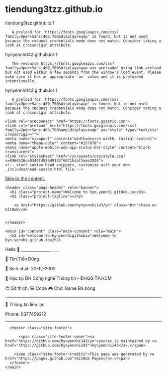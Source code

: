 # tiendung3tzz.github.io
tiendung3tzz.github.io:1 
        
       A preload for 'https://fonts.googleapis.com/css?family=Open+Sans:400,700&display=swap' is found, but is not used because the request credentials mode does not match. Consider taking a look at crossorigin attribute.
hynyennhi143.github.io/:1 
        
       The resource https://fonts.googleapis.com/css?family=Open+Sans:400,700&display=swap was preloaded using link preload but not used within a few seconds from the window's load event. Please make sure it has an appropriate `as` value and it is preloaded intentionally.
hynyennhi143.github.io/:1 
        
       A preload for 'https://fonts.googleapis.com/css?family=Open+Sans:400,700&display=swap' is found, but is not used because the request credentials mode does not match. Consider taking a look at crossorigin attribute.
<html lang="en-US"><head>
    <meta charset="UTF-8">

<!-- Begin Jekyll SEO tag v2.7.1 -->
<title>Welcome to hyn.yennhi.github.io | yn</title>
<meta name="generator" content="Jekyll v3.9.0">
<meta property="og:title" content="Welcome to hyn.yennhi.github.io">
<meta property="og:locale" content="en_US">
<link rel="canonical" href="https://hynyennhi143.github.io/yn/">
<meta property="og:url" content="https://hynyennhi143.github.io/yn/">
<meta property="og:site_name" content="yn">
<meta name="twitter:card" content="summary">
<meta property="twitter:title" content="Welcome to hyn.yennhi.github.io">
<script type="application/ld+json">
{"url":"https://hynyennhi143.github.io/yn/","@type":"WebSite","headline":"Welcome to hyn.yennhi.github.io","name":"yn","@context":"https://schema.org"}</script>
<!-- End Jekyll SEO tag -->

    <link rel="preconnect" href="https://fonts.gstatic.com">
    <link rel="preload" href="https://fonts.googleapis.com/css?family=Open+Sans:400,700&amp;display=swap" as="style" type="text/css" crossorigin="">
    <meta name="viewport" content="width=device-width, initial-scale=1">
    <meta name="theme-color" content="#157878">
    <meta name="apple-mobile-web-app-status-bar-style" content="black-translucent">
    <link rel="stylesheet" href="/yn/assets/css/style.css?v=8964526ce0346fd586d9122f6871bdaf5aee2824">
    <!-- start custom head snippets, customize with your own _includes/head-custom.html file -->

<!-- Setup Google Analytics -->



<!-- You can set your favicon here -->
<!-- link rel="shortcut icon" type="image/x-icon" href="/yn/favicon.ico" -->

<!-- end custom head snippets -->

  </head>
  <body>
    <a id="skip-to-content" href="#content">Skip to the content.</a>

    <header class="page-header" role="banner">
      <h1 class="project-name">Welcome to hyn.yennhi.github.io</h1>
      <h2 class="project-tagline"></h2>
      
        <a href="https://github.com/hynyennhi143/yn" class="btn">View on GitHub</a>
      
      
    </header>

    <main id="content" class="main-content" role="main">
      <h2 id="welcome-to-hynyennhigithubio">Welcome to hyn.yennhi.github.io</h2>

<p>Hello 👋
<strong>__</strong><strong>__</strong><strong>__</strong><strong>__</strong><strong>__</strong><strong>__</strong><strong>__</strong>_____</p>



<p>🧑 Tên:Tiến Dũng</p>

<p>🎂 Sinh nhật: 20-12-2003</p>

<p>💼 Học tại ĐH Công nghệ Thông tin - ĐHQG TP.HCM</p>

<p>😍 Sở thích: 💻 Code 🎮 Chơi Game Đá bóng</p>

<hr>

<p>📱 Thông tin liên lạc</p>

<p>Phone: 0377459212</p>

<hr>


      <footer class="site-footer">
        
          <span class="site-footer-owner"><a href="https://github.com/hynyennhi143/yn">yn</a> is maintained by <a href="https://github.com/hynyennhi143">hynyennhi143</a>.</span>
        
        <span class="site-footer-credits">This page was generated by <a href="https://pages.github.com">GitHub Pages</a>.</span>
      </footer>
    </main>
  

</body></html>
